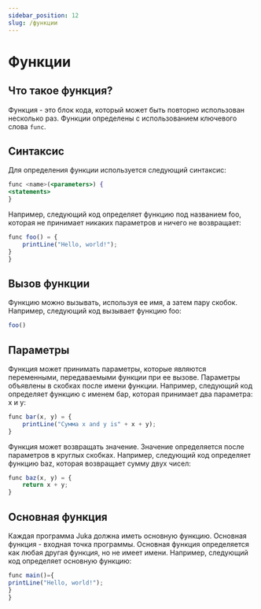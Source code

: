```yaml
---
sidebar_position: 12
slug: /функции
---
```


# Функции

## Что такое функция?

Функция - это блок кода, который может быть повторно использован несколько раз. Функции определены с использованием ключевого слова `func`.

## Синтаксис

Для определения функции используется следующий синтаксис:

```jsx
func <name>(<parameters>) {
<statements>
}
```

Например, следующий код определяет функцию под названием foo, которая не принимает никаких параметров и ничего не возвращает:

```jsx
func foo() = {
    printLine("Hello, world!");
}
}
```

## Вызов функции

Функцию можно вызывать, используя ее имя, а затем пару скобок. Например, следующий код вызывает функцию foo:
```jsx
foo()
```

## Параметры
Функция может принимать параметры, которые являются переменными, передаваемыми функции при ее вызове. Параметры объявлены в скобках после имени функции. Например, следующий код определяет функцию с именем бар, которая принимает два параметра: x и y:

```jsx
func bar(x, y) = {
    printLine("Сумма x and y is" + x + y);
}
```

Функция может возвращать значение. Значение определяется после параметров в круглых скобках. Например, следующий код определяет функцию baz, которая возвращает сумму двух чисел:

```jsx
func baz(x, y) = {
    return x + y;
}
```

## Основная функция

Каждая программа Juka должна иметь основную функцию. Основная функция - входная точка программы. Основная функция определяется как любая другая функция, но не имеет имени. Например, следующий код определяет основную функцию:

```jsx
func main()={
printLine("Hello, world!");
}
}
```


